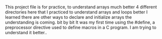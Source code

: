 This project file is for practice, to understand arrays much better
4 different directories here that I practiced to understand arrays and loops better
I learned there are other ways to declare and initialize arrays
the understanding is coming. bit by bit
It was my first time using the #define, a preprocessor directive used to define macros in a C program.
I am trying to understand it better..
